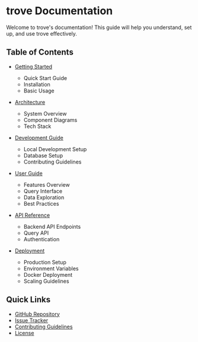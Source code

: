 # trove Documentation

Welcome to trove's documentation! This guide will help you understand, set up, and use trove effectively.

## Table of Contents

- [Getting Started](./getting-started.md)
  - Quick Start Guide
  - Installation
  - Basic Usage

- [Architecture](./architecture.md)
  - System Overview
  - Component Diagrams
  - Tech Stack

- [Development Guide](./development.md)
  - Local Development Setup
  - Database Setup
  - Contributing Guidelines

- [User Guide](./user-guide.md)
  - Features Overview
  - Query Interface
  - Data Exploration
  - Best Practices

- [API Reference](./api-reference.md)
  - Backend API Endpoints
  - Query API
  - Authentication

- [Deployment](./deployment.md)
  - Production Setup
  - Environment Variables
  - Docker Deployment
  - Scaling Guidelines

## Quick Links

- [GitHub Repository](https://github.com/hr23232323/trove)
- [Issue Tracker](https://github.com/hr23232323/trove/issues)
- [Contributing Guidelines](../CONTRIBUTING.md)
- [License](../LICENSE) 
